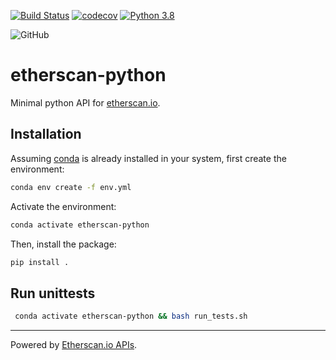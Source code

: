 [![Build Status](https://travis-ci.com/pcko1/etherscan-python.svg?branch=master)](https://travis-ci.com/pcko1/etherscan-python) 
[![codecov](https://codecov.io/gh/pcko1/etherscan-python/branch/master/graph/badge.svg)](https://codecov.io/gh/pcko1/etherscan-python)
[![Python 3.8](https://img.shields.io/badge/python-3.8-blue.svg)](https://www.python.org/downloads/release/python-385/)

![GitHub](https://img.shields.io/github/license/pcko1/etherscan-python)

# etherscan-python

Minimal python API for [etherscan.io](etherscan.io).

## Installation

Assuming [conda](https://docs.conda.io/en/latest/miniconda.html) is already installed in your system, first create the environment:

``` bash
conda env create -f env.yml
```

Activate the environment:

``` bash
conda activate etherscan-python
```

Then, install the package:

``` bash
pip install .
```

## Run unittests

 

``` bash
 conda activate etherscan-python && bash run_tests.sh
 ````

___
Powered by [Etherscan.io APIs](https://etherscan.io/apis).

